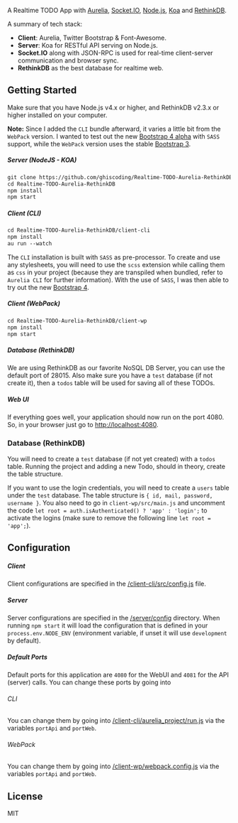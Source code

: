 A Realtime TODO App with [Aurelia](http://aurelia.io), [Socket.IO](http://socket.io/), [Node.js](http://www.nodejs.org/), [Koa](http://koajs.com/) and [RethinkDB](https://www.rethinkdb.com/).

A summary of tech stack:
* **Client**: Aurelia, Twitter Bootstrap & Font-Awesome.
* **Server**: Koa for RESTful API serving on Node.js.
* **Socket.IO** along with JSON-RPC is used for real-time client-server communication and browser sync.
* **RethinkDB** as the best database for realtime web.

## Getting Started
Make sure that you have Node.js v4.x or higher, and RethinkDB v2.3.x or higher installed on your computer.

**Note:** Since I added the `CLI` bundle afterward, it varies a little bit from the `WebPack` version. I wanted to test out the new [Bootstrap 4 alpha](http://v4-alpha.getbootstrap.com/) with `SASS` support, while the `WebPack` version uses the stable [Bootstrap 3](http://getbootstrap.com/).

##### Server (NodeJS - KOA)
```html
git clone https://github.com/ghiscoding/Realtime-TODO-Aurelia-RethinkDB
cd Realtime-TODO-Aurelia-RethinkDB
npm install
npm start
```

##### Client (CLI)
```html
cd Realtime-TODO-Aurelia-RethinkDB/client-cli
npm install
au run --watch
```
The `CLI` installation is built with `SASS` as pre-processor. To create and use any stylesheets, you will need to use the `scss` extension while calling them as `css` in your project (because they are transpiled when bundled, refer to `Aurelia CLI` for further information).
With the use of `SASS`, I was then able to try out the new [Bootstrap 4](http://v4-alpha.getbootstrap.com/).

##### Client (WebPack)
```html
cd Realtime-TODO-Aurelia-RethinkDB/client-wp
npm install
npm start
```

##### Database (RethinkDB)
We are using RethinkDB as our favorite NoSQL DB Server, you can use the default port of 28015.
Also make sure you have a `test` database (if not create it), then a `todos` table will be used for saving all of these TODOs.

##### Web UI
If everything goes well, your application should now run on the port 4080. So, in your browser just go to [http://localhost:4080](http://localhost:4080).

### Database (RethinkDB)
You will need to create a `test` database (if not yet created) with a `todos` table. Running the project and adding a new Todo, should in theory, create the table structure.

If you want to use the login credentials, you will need to create a `users` table under the `test` database. The table structure is `{ id, mail, password, username }`. You also need to go in `client-wp/src/main.js` and uncomment the code `let root = auth.isAuthenticated() ? 'app' : 'login';` to activate the logins (make sure to remove the following line `let root = 'app';`).

## Configuration
##### Client
Client configurations are specified in the [/client-cli/src/config.js](https://github.com/ghiscoding/Realtime-TODO-Aurelia-RethinkDB/blob/master/client-cli/src/config.js) file.

##### Server
Server configurations are specified in the [/server/config](https://github.com/ghiscoding/Realtime-TODO-Aurelia-RethinkDB/blob/master/server/config/) directory. When running `npm start` it will load the configuration that is defined in your `process.env.NODE_ENV` (environment variable, if unset it will use `development` by default).

##### Default Ports
Default ports for this application are `4080` for the WebUI and `4081` for the API (server) calls.
You can change these ports by going into
###### CLI
You can change them by going into [/client-cli/aurelia_project/run.js](https://github.com/ghiscoding/Realtime-TODO-Aurelia-RethinkDB/blob/master/client-cli/aurelia_project/run.js) via the variables `portApi` and `portWeb`.
###### WebPack
You can change them by going into [/client-wp/webpack.config.js](https://github.com/ghiscoding/Realtime-TODO-Aurelia-RethinkDB/blob/master/client-wp/webpack.config.js) via the variables `portApi` and `portWeb`.


## License
MIT
